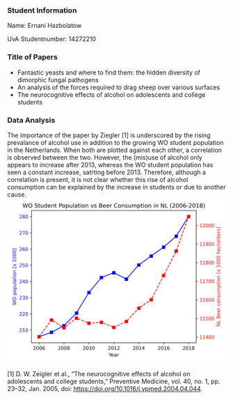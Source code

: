 ### Student Information
Name: Ernani Hazbolatow 

UvA Studentnumber: 14272210 

### Title of Papers
* Fantastic yeasts and where to find them: the hidden diversity of dimorphic fungal pathogens
* An analysis of the forces required to drag sheep over various surfaces
* The neurocognitive effects of alcohol on adolescents and college students

### Data Analysis
The importance of the paper by Ziegler [1] is underscored by the rising prevalance of alcohol use in addition to the growing WO student population in the Netherlands. When both are plotted against each other, a correlation is observed between the two. However, the (mis)use of alcohol only appears to increase after 2013, whereas the WO student population has seen a constant increase, satrting before 2013. Therefore, although a correlation is present, it is not clear whether this rise of alcohol consumption can be explained by the increase in students or due to another cause.
![plot](alcohol_use_NL.png)

[1] D. W. Zeigler et al., “The neurocognitive effects of alcohol on adolescents and college students,” Preventive Medicine, vol. 40, no. 1, pp. 23–32, Jan. 2005, doi: https://doi.org/10.1016/j.ypmed.2004.04.044.
‌

